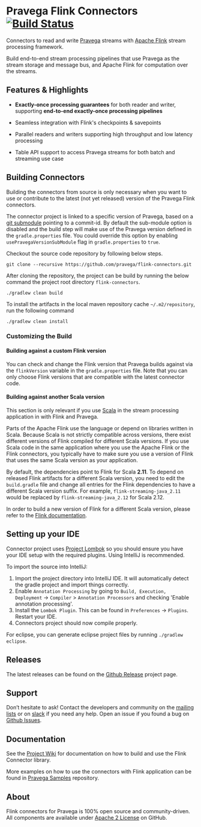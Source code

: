 <!--
Copyright (c) 2017 Dell Inc., or its subsidiaries. All Rights Reserved.

Licensed under the Apache License, Version 2.0 (the "License");
you may not use this file except in compliance with the License.
You may obtain a copy of the License at

    http://www.apache.org/licenses/LICENSE-2.0
-->
# Pravega Flink Connectors [![Build Status](https://travis-ci.org/pravega/flink-connectors.svg?branch=master)](https://travis-ci.org/pravega/flink-connectors)

Connectors to read and write [Pravega](http://pravega.io/) streams with [Apache Flink](http://flink.apache.org/) stream processing framework.

Build end-to-end stream processing pipelines that use Pravega as the stream storage and message bus, and Apache Flink for computation over the streams.


## Features & Highlights

  - **Exactly-once processing guarantees** for both reader and writer, supporting **end-to-end exactly-once processing pipelines**

  - Seamless integration with Flink's checkpoints & savepoints

  - Parallel readers and writers supporting high throughput and low latency processing
  
  - Table API support to access Pravega streams for both batch and streaming use case

## Building Connectors

Building the connectors from source is only necessary when you want to use or contribute to the latest (not yet released) version of the Pravega Flink connectors.

The connector project is linked to a specific version of Pravega, based on a [git submodule](https://git-scm.com/book/en/v2/Git-Tools-Submodules) pointing to a commit-id. By default the sub-module option is disabled and the build step will make use of the Pravega version defined in the `gradle.properties` file. You could override this option by enabling `usePravegaVersionSubModule` flag in `gradle.properties` to `true`.

Checkout the source code repository by following below steps. 

```
git clone --recursive https://github.com/pravega/flink-connectors.git
```

After cloning the repository, the project can be build by running the below command the project root directory `flink-connectors`.

```
./gradlew clean build
```

To install the artifacts in the local maven repository cache `~/.m2/repository`, run the following command

```
./gradlew clean install
```

### Customizing the Build

#### Building against a custom Flink version

You can check and change the Flink version that Pravega builds against via the `flinkVersion` variable in the `gradle.properties` file.
Note that you can only choose Flink versions that are compatible with the latest connector code.

#### Building against another Scala version

This section is only relevant if you use [Scala](https://www.scala-lang.org/) in the stream processing application in with Flink and Pravega.

Parts of the Apache Flink use the language or depend on libraries written in Scala. Because Scala is not strictly compatible across versions, there exist different versions of Flink compiled for different Scala versions.
If you use Scala code in the same application where you use the Apache Flink or the Flink connectors, you typically have to make sure you use a version of Flink that uses the same Scala version as your application.

By default, the dependencies point to Flink for Scala **2.11**.
To depend on released Flink artifacts for a different Scala version, you need to edit the `build.gradle` file and change all entries for the Flink dependencies to have a different Scala version suffix. For example, `flink-streaming-java_2.11` would be replaced by `flink-streaming-java_2.12` for Scala 2.12.

In order to build a new version of Flink for a different Scala version, please refer to the [Flink documentation](https://ci.apache.org/projects/flink/flink-docs-stable/start/building.html#scala-versions).

## Setting up your IDE

Connector project uses [Project Lombok](https://projectlombok.org/) so you should ensure you have your IDE setup with the required plugins. Using IntelliJ is recommended.

To import the source into IntelliJ:

1. Import the project directory into IntelliJ IDE. It will automatically detect the gradle project and import things correctly.
2. Enable `Annotation Processing` by going to `Build, Execution, Deployment` -> `Compiler` > `Annotation Processors` and checking 'Enable annotation processing'.
3. Install the `Lombok Plugin`. This can be found in `Preferences` -> `Plugins`. Restart your IDE.
4. Connectors project should now compile properly.

For eclipse, you can generate eclipse project files by running `./gradlew eclipse`.

## Releases

The latest releases can be found on the [Github Release](https://github.com/pravega/flink-connectors/releases) project page.

## Support

Don’t hesitate to ask! Contact the developers and community on the [mailing lists](https://groups.google.com/forum/#!forum/pravega-users) or on [slack](https://pravega-io.slack.com/) if you need any help.
Open an issue if you found a bug on [Github
Issues](https://github.com/pravega/flink-connectors/issues).

## Documentation
See the [Project Wiki](https://github.com/pravega/flink-connectors/wiki) for documentation on how to build and use the Flink Connector library. 

More examples on how to use the connectors with Flink application can be found in [Pravega Samples](https://github.com/pravega/pravega-samples) repository.

## About

Flink connectors for Pravega is 100% open source and community-driven. All components are available
under [Apache 2 License](https://www.apache.org/licenses/LICENSE-2.0.html) on
GitHub.